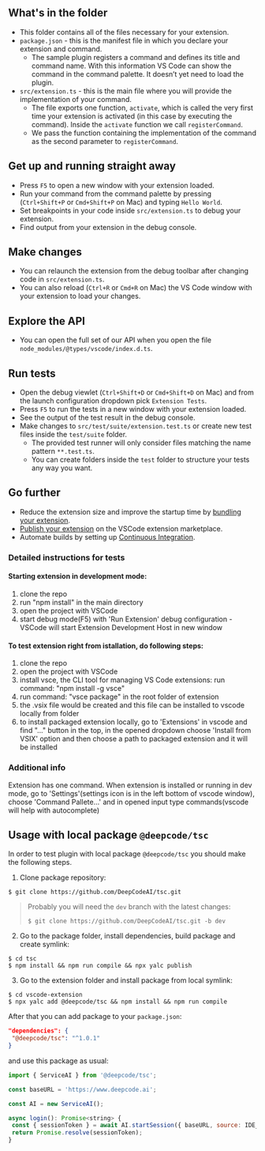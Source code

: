 ## What's in the folder

* This folder contains all of the files necessary for your extension.
* `package.json` - this is the manifest file in which you declare your extension and command.
  * The sample plugin registers a command and defines its title and command name. With this information VS Code can show the command in the command palette. It doesn’t yet need to load the plugin.
* `src/extension.ts` - this is the main file where you will provide the implementation of your command.
  * The file exports one function, `activate`, which is called the very first time your extension is activated (in this case by executing the command). Inside the `activate` function we call `registerCommand`.
  * We pass the function containing the implementation of the command as the second parameter to `registerCommand`.

## Get up and running straight away

* Press `F5` to open a new window with your extension loaded.
* Run your command from the command palette by pressing (`Ctrl+Shift+P` or `Cmd+Shift+P` on Mac) and typing `Hello World`.
* Set breakpoints in your code inside `src/extension.ts` to debug your extension.
* Find output from your extension in the debug console.

## Make changes

* You can relaunch the extension from the debug toolbar after changing code in `src/extension.ts`.
* You can also reload (`Ctrl+R` or `Cmd+R` on Mac) the VS Code window with your extension to load your changes.


## Explore the API

* You can open the full set of our API when you open the file `node_modules/@types/vscode/index.d.ts`.

## Run tests

* Open the debug viewlet (`Ctrl+Shift+D` or `Cmd+Shift+D` on Mac) and from the launch configuration dropdown pick `Extension Tests`.
* Press `F5` to run the tests in a new window with your extension loaded.
* See the output of the test result in the debug console.
* Make changes to `src/test/suite/extension.test.ts` or create new test files inside the `test/suite` folder.
  * The provided test runner will only consider files matching the name pattern `**.test.ts`.
  * You can create folders inside the `test` folder to structure your tests any way you want.

## Go further

 * Reduce the extension size and improve the startup time by [bundling your extension](https://code.visualstudio.com/api/working-with-extensions/bundling-extension).
 * [Publish your extension](https://code.visualstudio.com/api/working-with-extensions/publishing-extension) on the VSCode extension marketplace.
 * Automate builds by setting up [Continuous Integration](https://code.visualstudio.com/api/working-with-extensions/continuous-integration).


### Detailed instructions for tests

#### Starting extension in development mode:

1. clone the repo
2. run "npm install" in the main directory
3. open the project with VSCode
4. start debug mode(F5) with 'Run Extension' debug configuration - VSCode will start Extension Development Host in new window

#### To test extension right from istallation, do following steps:

1. clone the repo
2. open the project with VSCode
3. install vsce, the CLI tool for managing VS Code extensions:
   run command: "npm install -g vsce"
4. run command: "vsce package" in the root folder of extension
5. the .vsix file would be created and this file can be installed to vscode locally from folder
6. to install packaged extension locally, go to 'Extensions' in vscode and find "..." button in the top,
   in the opened dropdown choose 'Install from VSIX' option and then choose a path to packaged extension
   and it will be installed

### Additional info

Extension has one command.
When extension is installed or running in dev mode, go to 'Settings'(settings icon is in the left bottom of vscode window), choose 'Command Pallete...' and in opened input type commands(vscode will help with autocomplete)

## Usage with local package `@deepcode/tsc`

In order to test plugin with local package `@deepcode/tsc` you should make the following steps.

1. Clone package repository:
```shell script
$ git clone https://github.com/DeepCodeAI/tsc.git
```

> Probably you will need the `dev` branch with the latest changes:
> ```shell script
> $ git clone https://github.com/DeepCodeAI/tsc.git -b dev
> ```

2. Go to the package folder, install dependencies, build package and create symlink:
```shell script
$ cd tsc
$ npm install && npm run compile && npx yalc publish
```

3. Go to the extension folder and install package from local symlink:
```shell script
$ cd vscode-extension
$ npx yalc add @deepcode/tsc && npm install && npm run compile
```

After that you can add package to your `package.json`:
```json
"dependencies": {
 "@deepcode/tsc": "^1.0.1"
}
```

and use this package as usual:
```javascript
import { ServiceAI } from '@deepcode/tsc';

const baseURL = 'https://www.deepcode.ai';

const AI = new ServiceAI();

async login(): Promise<string> {
 const { sessionToken } = await AI.startSession({ baseURL, source: IDE_NAME });
 return Promise.resolve(sessionToken);
}
```
